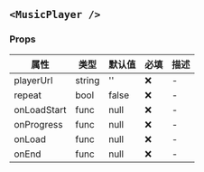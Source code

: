 ## `<MusicPlayer />`

### Props

| 属性        | 类型   | 默认值 | 必填 | 描述 |
| ----------- | ------ | ------ | ---- | ---- |
| playerUrl   | string | ''     | ❌   | -    |
| repeat      | bool   | false  | ❌   | -    |
| onLoadStart | func   | null   | ❌   | -    |
| onProgress  | func   | null   | ❌   | -    |
| onLoad      | func   | null   | ❌   | -    |
| onEnd       | func   | null   | ❌   | -    |
